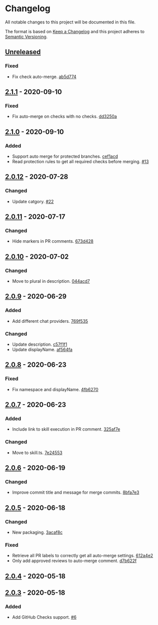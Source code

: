 # Changelog

All notable changes to this project will be documented in this file.

The format is based on [Keep a Changelog](http://keepachangelog.com/)
and this project adheres to [Semantic Versioning](http://semver.org/).

## [Unreleased](https://github.com/atomist-skills/github-auto-merge-skill/compare/2.1.1...HEAD)

### Fixed

-   Fix check auto-merge. [ab5d774](https://github.com/atomist-skills/github-auto-merge-skill/commit/ab5d7745350d9eca25df17710252a6c82c81d21e)

## [2.1.1](https://github.com/atomist-skills/github-auto-merge-skill/compare/2.1.0...2.1.1) - 2020-09-10

### Fixed

-   Fix auto-merge on checks with no checks. [dd3250a](https://github.com/atomist-skills/github-auto-merge-skill/commit/dd3250a8f5533f583dc34457a35d339d53fb344a)

## [2.1.0](https://github.com/atomist-skills/github-auto-merge-skill/compare/2.0.12...2.1.0) - 2020-09-10

### Added

-   Support auto merge for protected branches. [cef1acd](https://github.com/atomist-skills/github-auto-merge-skill/commit/cef1acd5705ff92a2c20bde0823a57e5d6ca0767)
-   Read protection rules to get all required checks before merging. [#13](https://github.com/atomist-skills/github-auto-merge-skill/issues/13)

## [2.0.12](https://github.com/atomist-skills/github-auto-merge-skill/compare/2.0.11...2.0.12) - 2020-07-28

### Changed

-   Update catgory. [#22](https://github.com/atomist-skills/github-auto-merge-skill/issues/22)

## [2.0.11](https://github.com/atomist-skills/github-auto-merge-skill/compare/2.0.10...2.0.11) - 2020-07-17

### Changed

-   Hide markers in PR comments. [673d428](https://github.com/atomist-skills/github-auto-merge-skill/commit/673d428b116b3f5614fcb3c88b9649afd0e2c6bb)

## [2.0.10](https://github.com/atomist-skills/github-auto-merge-skill/compare/2.0.9...2.0.10) - 2020-07-02

### Changed

-   Move to plural in description. [044acd7](https://github.com/atomist-skills/github-auto-merge-skill/commit/044acd751dccc3c7333acdc907b71b20710ac08c)

## [2.0.9](https://github.com/atomist-skills/github-auto-merge-skill/compare/2.0.8...2.0.9) - 2020-06-29

### Added

-   Add different chat providers. [769f535](https://github.com/atomist-skills/github-auto-merge-skill/commit/769f53546f3ea760c92bbb73f518a912a9cfbd04)

### Changed

-   Update description. [c57f1f1](https://github.com/atomist-skills/github-auto-merge-skill/commit/c57f1f155c65f3119ba2a3023af928a9b5004480)
-   Update displayName. [af564fa](https://github.com/atomist-skills/github-auto-merge-skill/commit/af564fa9c845c3f9c70d9097562cb302cd792fe5)

## [2.0.8](https://github.com/atomist-skills/github-auto-merge-skill/compare/2.0.7...2.0.8) - 2020-06-23

### Fixed

-   Fix namespace and displayName. [4fb6270](https://github.com/atomist-skills/github-auto-merge-skill/commit/4fb62705a9c2cbd6430d27b869893e8a5f6a65ee)

## [2.0.7](https://github.com/atomist-skills/github-auto-merge-skill/compare/2.0.6...2.0.7) - 2020-06-23

### Added

-   Include link to skill execution in PR comment. [325af7e](https://github.com/atomist-skills/github-auto-merge-skill/commit/325af7ea0ea32aeff9932e89ee6c6fbe8364e655)

### Changed

-   Move to skill.ts. [7e24553](https://github.com/atomist-skills/github-auto-merge-skill/commit/7e2455346fe5c7203d4202d35aec3b374c3722b0)

## [2.0.6](https://github.com/atomist-skills/github-auto-merge-skill/compare/2.0.5...2.0.6) - 2020-06-19

### Changed

-   Improve commit title and message for merge commits. [8bfa7e3](https://github.com/atomist-skills/github-auto-merge-skill/commit/8bfa7e3e9661478623cd0be02170d6ba0bf5f1bd)

## [2.0.5](https://github.com/atomist-skills/github-auto-merge-skill/compare/2.0.4...2.0.5) - 2020-06-18

### Changed

-   New packaging. [3acaf8c](https://github.com/atomist-skills/github-auto-merge-skill/commit/3acaf8c7a89c67c4b25b361bd9befa2f7adca4d8)

### Fixed

-   Retrieve all PR labels to correctly get all auto-merge settings. [612a4e2](https://github.com/atomist-skills/github-auto-merge-skill/commit/612a4e2469f6b45ebbeef35a3c1113d161408c75)
-   Only add approved reviews to auto-merge comment. [d7b622f](https://github.com/atomist-skills/github-auto-merge-skill/commit/d7b622f942f72c52e58cfb603b0bc29df4a605b7)

## [2.0.4](https://github.com/atomist-skills/github-auto-merge-skill/compare/2.0.3...2.0.4) - 2020-05-18

## [2.0.3](https://github.com/atomist-skills/github-auto-merge-skill/tree/2.0.3) - 2020-05-18

### Added

-   Add GitHub Checks support. [#6](https://github.com/atomist-skills/github-auto-merge-skill/issues/6)
